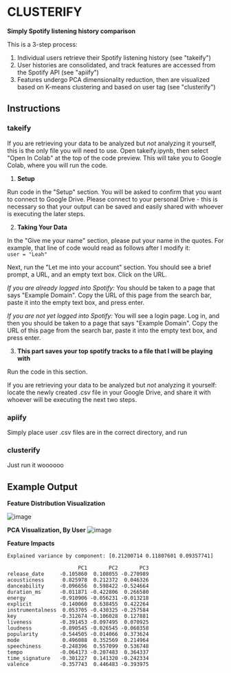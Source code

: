 # **CLUSTERIFY**
**Simply Spotify listening history comparison**

This is a 3-step process:
1. Individual users retrieve their Spotify listening history (see "takeify")
2. User histories are consolidated, and track features are accessed from the
Spotify API (see "apiify")
3. Features undergo PCA dimensionality reduction, then are visualized based on
K-means clustering and based on user tag (see "clusterify")

## **Instructions**
### **takeify**
If you are retrieving your data to be analyzed but *not* analyzing it yourself, this is the only file you will need to use. Open takeify.ipynb, then select "Open In Colab" at the top of the code preview. This will take you to Google Colab, where you will run the code. 

1. **Setup**

Run code in the "Setup" section. You will be asked to confirm that you want to connect to Google Drive. Please connect to your personal Drive - this is necessary so that your output can be saved and easily shared with whoever is executing the later steps.

2. **Taking Your Data**

In the "Give me your name" section, please put your name in the quotes. For example, that line of code would read as follows after I modify it:\
```user = "Leah"``` 

Next, run the "Let me into your account" section. You should see a brief prompt, a URL, and an empty text box. Click on the URL.

*If you are already logged into Spotify:* You should be taken to a page that says "Example Domain". Copy the URL of this page from the search bar, paste it into the empty text box, and press enter.

*If you are not yet logged into Spotify:* You will see a login page. Log in, and then you should be taken to a page that says "Example Domain". Copy the URL of this page from the search bar, paste it into the empty text box, and press enter.

3. **This part saves your top spotify tracks to a file that I will be playing with**

Run the code in this section. 

If you are retrieving your data to be analyzed but *not* analyzing it yourself: locate the newly created .csv file in your Google Drive, and share it with whoever will be executing the next two steps.



### **apiify**
Simply place user .csv files are in the correct directory, and run

### **clusterify**
Just run it woooooo

## **Example Output**


**Feature Distribution Visualization**

![image](https://github.com/LNickelsburg/clusterify/assets/35284172/2c60e4cf-072b-4f63-88b5-d4d9de76f52b)

**PCA Visualization, By User**
![image](https://github.com/LNickelsburg/clusterify/assets/35284172/b23c5357-1bd6-4c46-8237-32a7d6b2200e)

**Feature Impacts**
```
Explained variance by component: [0.21200714 0.11807601 0.09357741]

                       PC1       PC2       PC3
release_date     -0.105860  0.108055 -0.270989
acousticness      0.825978  0.212372  0.046326
danceability     -0.096656  0.598422 -0.524664
duration_ms      -0.011871 -0.422806  0.266580
energy           -0.910906 -0.056231 -0.013218
explicit         -0.140060  0.638455  0.422264
instrumentalness  0.053705 -0.430325 -0.257584
key              -0.312674 -0.106028  0.127881
liveness         -0.391453 -0.097495  0.070925
loudness         -0.890545 -0.026545 -0.060358
popularity       -0.544505 -0.014066  0.373624
mode              0.496088  0.352569  0.214964
speechiness      -0.248396  0.557099  0.536748
tempo            -0.064173 -0.207483  0.364337
time_signature   -0.301227  0.141320 -0.242334
valence          -0.357743  0.446483 -0.393975
```

